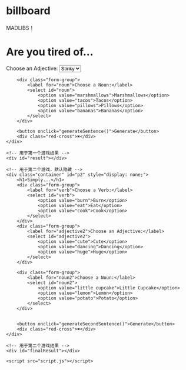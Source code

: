 # billboard
MADLIBS！<!DOCTYPE html>
<html lang="en">
<head>
    <meta charset="UTF-8" />
    <meta name="viewport" content="width=device-width, initial-scale=1.0" />
    <link rel="stylesheet" href="style1.css" />
    <title>Mad Libs Game</title>
</head>
<body>
    <div class="container" id="p1">
        <h1>Are you tired of...</h1>
        <div class="form-group">
            <label for="adjective">Choose an Adjective:</label>
            <select id="adjective">
                <option value="stinky">Stinky</option>
                <option value="hot">Hot</option>
                <option value="wet">Wet</option>
                <option value="angry">Angry</option>
            </select>
        </div>

        <div class="form-group">
            <label for="noun">Choose a Noun:</label>
            <select id="noun">
                <option value="marshmallows">Marshmallows</option>
                <option value="tacos">Tacos</option>
                <option value="pillows">Pillows</option>
                <option value="bananas">Bananas</option>
            </select>
        </div>

        <button onclick="generateSentence()">Generate</button>
        <div class="red-cross">✖</div>
    </div>

    <!-- 用于第一个游戏结果 -->
    <div id="result"></div>

    <!-- 用于第二个游戏，默认隐藏 -->
    <div class="container" id="p2" style="display: none;">
        <h1>Simply...</h1>
        <div class="form-group">
            <label for="verb">Choose a Verb:</label>
            <select id="verb">
                <option value="burn">Burn</option>
                <option value="eat">Eat</option>
                <option value="cook">Cook</option>
            </select>
        </div>
        <div class="form-group">
            <label for="adjective2">Choose an Adjective:</label>
            <select id="adjective2">
                <option value="cute">Cute</option>
                <option value="dancing">Dancing</option>
                <option value="huge">Huge</option>
            </select>
        </div>

        <div class="form-group">
            <label for="noun2">Choose a Noun:</label>
            <select id="noun2">
                <option value="little cupcake">Little Cupcake</option>
                <option value="lemon">Lemon</option>
                <option value="potato">Potato</option>
            </select>
        </div>


        <button onclick="generateSecondSentence()">Generate</button>
        <div class="red-cross">✖</div>
    </div>

    <!-- 用于第二个游戏结果 -->
    <div id="finalResult"></div>

    <script src="script.js"></script>
</body>
</html>


